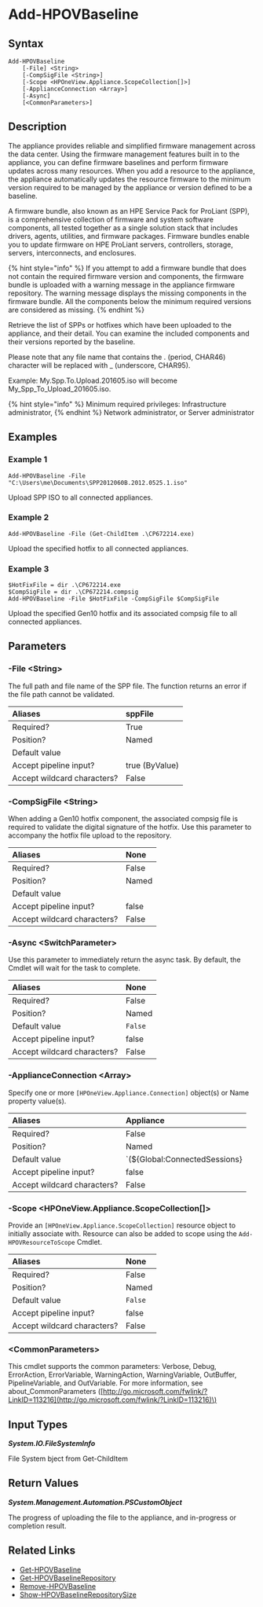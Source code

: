 ﻿---
description: Upload new SPP Baseline or hotfix to appliance firmware repository.
---

# Add-HPOVBaseline

## Syntax

```text
Add-HPOVBaseline
    [-File] <String>
    [-CompSigFile <String>]
    [-Scope <HPOneView.Appliance.ScopeCollection[]>]
    [-ApplianceConnection <Array>]
    [-Async]
    [<CommonParameters>]
```

## Description

The appliance provides reliable and simplified firmware management across the data center. Using the firmware management features built in to the appliance, you can define firmware baselines and perform firmware updates across many resources. When you add a resource to the appliance, the appliance automatically updates the resource firmware to the minimum version required to be managed by the appliance or version defined to be a baseline.

A firmware bundle, also known as an HPE Service Pack for ProLiant (SPP), is a comprehensive collection of firmware and system software components, all tested together as a single solution stack that includes drivers, agents, utilities, and firmware packages. Firmware bundles enable you to update firmware on HPE ProLiant servers, controllers, storage, servers, interconnects, and enclosures.

{% hint style="info" %}
If you attempt to add a firmware bundle that does not contain the required firmware version and components, the firmware bundle is uploaded with a warning message in the appliance firmware repository. The warning message displays the missing components in the firmware bundle. All the components below the minimum required versions are considered as missing.
{% endhint %}


Retrieve the list of SPPs or hotfixes which have been uploaded to the appliance, and their detail. You can examine the included components and their versions reported by the baseline.

Please note that any file name that contains the . (period, CHAR46) character will be replaced with _ (underscore, CHAR95).

Example: My.Spp.To.Upload.201605.iso will become My_Spp_To_Upload_201605.iso.

{% hint style="info" %}
Minimum required privileges: Infrastructure administrator,
{% endhint %}
 Network administrator, or Server administrator
## Examples

###  Example 1 

```text
Add-HPOVBaseline -File "C:\Users\me\Documents\SPP2012060B.2012.0525.1.iso"
```

Upload SPP ISO to all connected appliances.

###  Example 2 

```text
Add-HPOVBaseline -File (Get-ChildItem .\CP672214.exe)
```

Upload the specified hotfix to all connected appliances.

###  Example 3 

```text
$HotFixFile = dir .\CP672214.exe
$CompSigFile = dir .\CP672214.compsig
Add-HPOVBaseline -File $HotFixFile -CompSigFile $CompSigFile
```

Upload the specified Gen10 hotfix and its associated compsig file to all connected appliances.

## Parameters

### -File &lt;String&gt;

The full path and file name of the SPP file.  The function returns an error if the file path cannot be validated.

| Aliases | sppFile |
| :--- | :--- |
| Required? | True |
| Position? | Named |
| Default value |  |
| Accept pipeline input? | true (ByValue) |
| Accept wildcard characters? | False |

### -CompSigFile &lt;String&gt;

When adding a Gen10 hotfix component, the associated compsig file is required to validate the digital signature of the hotfix.  Use this parameter to accompany the hotfix file upload to the repository.

| Aliases | None |
| :--- | :--- |
| Required? | False |
| Position? | Named |
| Default value |  |
| Accept pipeline input? | false |
| Accept wildcard characters? | False |

### -Async &lt;SwitchParameter&gt;

Use this parameter to immediately return the async task.  By default, the Cmdlet will wait for the task to complete.

| Aliases | None |
| :--- | :--- |
| Required? | False |
| Position? | Named |
| Default value | `False` |
| Accept pipeline input? | false |
| Accept wildcard characters? | False |

### -ApplianceConnection &lt;Array&gt;

Specify one or more `[HPOneView.Appliance.Connection]` object(s) or Name property value(s).

| Aliases | Appliance |
| :--- | :--- |
| Required? | False |
| Position? | Named |
| Default value | `(${Global:ConnectedSessions} | ? Default)` |
| Accept pipeline input? | false |
| Accept wildcard characters? | False |

### -Scope &lt;HPOneView.Appliance.ScopeCollection[]&gt;

Provide an `[HPOneView.Appliance.ScopeCollection]` resource object to initially associate with.  Resource can also be added to scope using the `Add-HPOVResourceToScope` Cmdlet.

| Aliases | None |
| :--- | :--- |
| Required? | False |
| Position? | Named |
| Default value | `False` |
| Accept pipeline input? | false |
| Accept wildcard characters? | False |

### &lt;CommonParameters&gt;

This cmdlet supports the common parameters: Verbose, Debug, ErrorAction, ErrorVariable, WarningAction, WarningVariable, OutBuffer, PipelineVariable, and OutVariable. For more information, see about\_CommonParameters \([http://go.microsoft.com/fwlink/?LinkID=113216](http://go.microsoft.com/fwlink/?LinkID=113216)\)

## Input Types

_**System.IO.FileSystemInfo**_

File System bject from Get-ChildItem

## Return Values

_**System.Management.Automation.PSCustomObject**_

The progress of uploading the file to the appliance, and in-progress or completion result.

## Related Links

* [Get-HPOVBaseline](get-hpovbaseline.md)
* [Get-HPOVBaselineRepository](get-hpovbaselinerepository.md)
* [Remove-HPOVBaseline](remove-hpovbaseline.md)
* [Show-HPOVBaselineRepositorySize](show-hpovbaselinerepositorysize.md)
